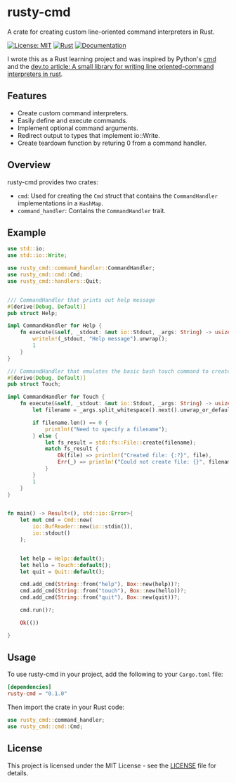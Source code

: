 # rusty-cmd

A crate for creating custom line-oriented command interpreters in Rust.

[![License: MIT](https://img.shields.io/badge/License-MIT-yellow.svg)](https://opensource.org/licenses/MIT)
[![Rust](https://img.shields.io/badge/Rust-1.60%2B-blue.svg)](https://www.rust-lang.org/)
[![Documentation](https://img.shields.io/badge/Documentation-Link-blue.svg)](https://docs.rs/rusty-cmd/latest/rusty_cmd/)

I wrote this as a Rust learning project and was inspired by Python's [cmd](https://docs.python.org/3/library/cmd.html) and the [dev.to article: A small library for writing line oriented-command interpreters in rust](https://dev.to/raminfp/a-small-library-for-writing-line-oriented-command-interpreters-in-the-rust-4phl).

## Features

- Create custom command interpreters.
- Easily define and execute commands.
- Implement optional command arguments.
- Redirect output to types that implement io::Write.
- Create teardown function by returing 0 from a command handler.

## Overview

rusty-cmd provides two crates:
- `cmd`: Used for creating the `Cmd` struct that contains the `CommandHandler` implementations in a `HashMap`.
- `command_handler`: Contains the `CommandHandler` trait.

## Example

```rust
use std::io;
use std::io::Write;

use rusty_cmd::command_handler::CommandHandler;
use rusty_cmd::cmd::Cmd;
use rusty_cmd::handlers::Quit;


/// CommandHandler that prints out help message
#[derive(Debug, Default)]
pub struct Help;

impl CommandHandler for Help {
    fn execute(&self, _stdout: &mut io::Stdout, _args: String) -> usize {
        writeln!(_stdout, "Help message").unwrap();
        1
    }
}

/// CommandHandler that emulates the basic bash touch command to create a new file
#[derive(Debug, Default)]
pub struct Touch;

impl CommandHandler for Touch {
    fn execute(&self, _stdout: &mut io::Stdout, _args: String) -> usize {
        let filename = _args.split_whitespace().next().unwrap_or_default();

        if filename.len() == 0 {
            println!("Need to specify a filename");
        } else {
            let fs_result = std::fs::File::create(filename);
            match fs_result {
                Ok(file) => println!("Created file: {:?}", file),
                Err(_) => println!("Could not create file: {}", filename)
            }
        }
        1
    }
}


fn main() -> Result<(), std::io::Error>{
    let mut cmd = Cmd::new(
        io::BufReader::new(io::stdin()),
        io::stdout()
    );


    let help = Help::default();
    let hello = Touch::default();
    let quit = Quit::default();

    cmd.add_cmd(String::from("help"), Box::new(help))?;
    cmd.add_cmd(String::from("touch"), Box::new(hello))?;
    cmd.add_cmd(String::from("quit"), Box::new(quit))?;

    cmd.run()?;

    Ok(())

}
```

## Usage

To use rusty-cmd in your project, add the following to your `Cargo.toml` file:

```toml
[dependencies]
rusty-cmd = "0.1.0"
```

Then import the crate in your Rust code:

```rust
use rusty_cmd::command_handler;
use rusty_cmd::cmd::Cmd;
```

## License

This project is licensed under the MIT License - see the [LICENSE](LICENSE) file for details.
